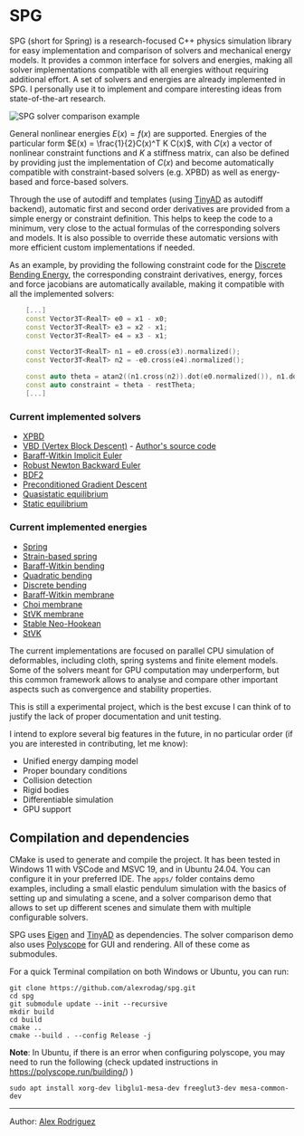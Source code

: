 # SPG

SPG (short for Spring) is a research-focused C++ physics simulation library for easy implementation and comparison of solvers and mechanical energy models. It provides a common interface for solvers and energies, making all solver implementations compatible with all energies without requiring additional effort. A set of solvers and energies are already implemented in SPG. I personally use it to implement and compare interesting ideas from state-of-the-art research.

![SPG solver comparison example](media/spg-solver-compare.gif)

General nonlinear energies $E(x) = f(x)$ are supported. Energies of the particular form $E(x) = \frac{1}{2}C(x)^T K C(x)$, with $C(x)$ a vector of nonlinear constraint functions and $K$ a stiffness matrix, can also be defined by providing just the implementation of $C(x)$ and become automatically compatible with constraint-based solvers (e.g. XPBD) as well as energy-based and force-based solvers.

Through the use of autodiff and templates (using [TinyAD](https://github.com/patr-schm/TinyAD) as autodiff backend), automatic first and second order derivatives are provided from a simple energy or constraint definition. This helps to keep the code to a minimum, very close to the actual formulas of the corresponding solvers and models. It is also possible to override these automatic versions with more efficient custom implementations if needed.

As an example, by providing the following constraint code for the [Discrete Bending Energy](https://media.disneyanimation.com/uploads/production/publication_asset/75/asset/WDAS_TR_201307.pdf), the corresponding constraint derivatives, energy, forces and force jacobians are automatically available, making it compatible with all the implemented solvers:

``` C++
    [...]
    const Vector3T<RealT> e0 = x1 - x0;
    const Vector3T<RealT> e3 = x2 - x1;
    const Vector3T<RealT> e4 = x3 - x1;

    const Vector3T<RealT> n1 = e0.cross(e3).normalized();
    const Vector3T<RealT> n2 = -e0.cross(e4).normalized();

    const auto theta = atan2((n1.cross(n2)).dot(e0.normalized()), n1.dot(n2));
    const auto constraint = theta - restTheta;
    [...]
```

### Current implemented solvers
- [XPBD](https://matthias-research.github.io/pages/publications/XPBD.pdf)
- [VBD (Vertex Block Descent)](https://arxiv.org/pdf/2403.06321) - [Author's source code](https://github.com/AnkaChan/Gaia)
- [Baraff-Witkin Implicit Euler](https://www.cs.cmu.edu/~baraff/papers/sig98.pdf)
- [Robust Newton Backward Euler](https://drive.google.com/file/d/1KbRVF7fk5AonJelIcivFruS2cG3ke-Oi/view)
- [BDF2](https://www.tkim.graphics/DYNAMIC_DEFORMABLES/DynamicDeformables.pdf)
- [Preconditioned Gradient Descent](https://wanghmin.github.io/publication/wang-2016-dme/Wang-2016-DME.pdf)
- [Quasistatic equilibrium](https://pcs-sim.github.io/)
- [Static equilibrium](https://crl.ethz.ch/teaching/shape-modeling-18/lectures/10_PhysicsDeformations.pdf)

### Current implemented energies
- [Spring](https://en.wikipedia.org/wiki/Elastic_energy)
- [Strain-based spring](https://cg.informatik.uni-freiburg.de/publications/2007_SCA_ropes.pdf)
- [Baraff-Witkin bending](https://www.cs.cmu.edu/~baraff/papers/sig98.pdf)
- [Quadratic bending](https://cims.nyu.edu/gcl/papers/bergou2006qbm.pdf)
- [Discrete bending](https://media.disneyanimation.com/uploads/production/publication_asset/75/asset/WDAS_TR_201307.pdf)
- [Baraff-Witkin membrane](https://www.cs.cmu.edu/~baraff/papers/sig98.pdf)
- [Choi membrane](https://diglib.eg.org/server/api/core/bitstreams/84fd4836-05cb-4da6-a230-d965b93335a2/content)
- [StVK membrane](https://inria.hal.science/inria-00394466/PDF/tensile.pdf)
- [Stable Neo-Hookean](https://graphics.pixar.com/library/StableElasticity/paper.pdf)
- [StVK](https://en.wikipedia.org/wiki/Hyperelastic_material#Saint_Venant%E2%80%93Kirchhoff_model)

The current implementations are focused on parallel CPU simulation of deformables, including cloth, spring systems and finite element models. Some of the solvers meant for GPU computation may underperform, but this common framework allows to analyse and compare other important aspects such as convergence and stability properties.

This is still a experimental project, which is the best excuse I can think of to justify the lack of proper documentation and unit testing.

I intend to explore several big features in the future, in no particular order (if you are interested in contributing, let me know):
- Unified energy damping model
- Proper boundary conditions
- Collision detection
- Rigid bodies
- Differentiable simulation
- GPU support

## Compilation and dependencies
CMake is used to generate and compile the project. It has been tested in Windows 11 with VSCode and MSVC 19, and in Ubuntu 24.04. You can configure it in your preferred IDE. The `apps/` folder contains demo examples, including a small elastic pendulum simulation with the basics of setting up and simulating a scene, and a solver comparison demo that allows to set up different scenes and simulate them with multiple configurable solvers. 

SPG uses [Eigen](https://eigen.tuxfamily.org/) and [TinyAD](https://github.com/patr-schm/TinyAD) as dependencies. The solver comparison demo also uses [Polyscope](https://polyscope.run/) for GUI and rendering. All of these come as submodules.

For a quick Terminal compilation on both Windows or Ubuntu, you can run:

```
git clone https://github.com/alexrodag/spg.git
cd spg
git submodule update --init --recursive
mkdir build
cd build
cmake ..
cmake --build . --config Release -j
```

**Note**: In Ubuntu, if there is an error when configuring polyscope, you may need to run the following (check updated instructions in https://polyscope.run/building/)
)
```
sudo apt install xorg-dev libglu1-mesa-dev freeglut3-dev mesa-common-dev
```

---

Author: [Alex Rodriguez](https://sites.google.com/view/alejandrora)